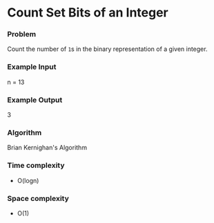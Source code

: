 # Count Set Bits of an Integer

### Problem

Count the number of ```1```s in the binary representation of a given integer.

### Example Input

n = 13

### Example Output

3

### Algorithm

Brian Kernighan's Algorithm

### Time complexity

- O(logn)

### Space complexity

- O(1)
